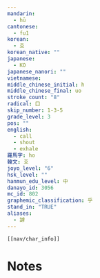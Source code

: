 ```yaml
---
mandarin:
  - hū
cantonese:
  - fu1
korean:
  - 호
korean_native: ""
japanese:
  - KO
japanese_nanori: ""
vietnamese:
middle_chinese_initial: h
middle_chinese_final: uo
stroke_count: "8"
radical: 口
skip_number: 1-3-5
grade_level: 3
pos: ""
english:
  - call
  - shout
  - exhale
羅馬字: ho
韓文: 호
joyo_level: "6"
hsk_level: ""
hanmun_edu_level: 中
danayo_id: 3056
mc_id: 802
graphemic_classification: 乎
stand_in: "TRUE"
aliases:
  - 謼
---
```

```meta-bind-embed
[[nav/char_info]]
```

# Notes
